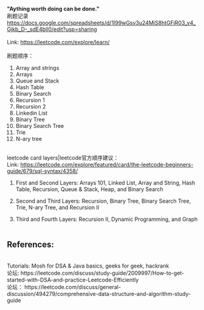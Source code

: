 **"Aything worth doing can be done."**
<br>刷题记录 https://docs.google.com/spreadsheets/d/1I99wGsv3u24MiS8htGFiR03_v4_Gjkb_D-_sdE4bll0/edit?usp=sharing <br>
<br>Link: https://leetcode.com/explore/learn/ </br>
<br>刷题顺序：
1. Array and strings
2. Arrays
3. Queue and Stack
4. Hash Table
5. Binary Search
6. Recursion 1
7. Recursion 2
8. Linkedin List
9. Binary Tree
10. Binary Search Tree
11. Trie
12. N-ary tree

<br>leetcode card layers|leetcode官方顺序建议：
<br> Link: https://leetcode.com/explore/featured/card/the-leetcode-beginners-guide/679/sql-syntax/4358/ 
1. First and Second Layers: Arrays 101, Linked List, Array and String, Hash Table, Recursion, Queue & Stack, Heap, and Binary Search

2. Second and Third Layers: Recursion, Binary Tree, Binary Search Tree, Trie, N-ary Tree, and Recursion II

3. Third and Fourth Layers: Recursion II, Dynamic Programming, and Graph
<br></br>
<h2>References:</h2>
<br> Tutorials: Mosh for DSA & Java basics, geeks for geek, hackrank
<br>论坛: https://leetcode.com/discuss/study-guide/2009997/How-to-get-started-with-DSA-and-practice-Leetcode-Efficiently
<br>论坛： https://leetcode.com/discuss/general-discussion/494279/comprehensive-data-structure-and-algorithm-study-guide

